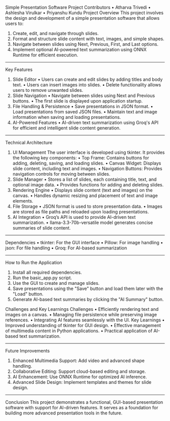 Simple Presentation Software
Project Contributors
•	Atharva Trivedi 
•	Ashlesha Virulkar
• Priyanshu Kundu 
Project Overview
This project involves the design and development of a simple presentation software that allows users to:
1.	Create, edit, and navigate through slides.
2.	Format and structure slide content with text, images, and simple shapes.
3.	Navigate between slides using Next, Previous, First, and Last options.
4.	Implement optional AI-powered text summarization using ONNX Runtime for efficient execution.
________________________________________


Key Features
1. Slide Editor
•	Users can create and edit slides by adding titles and body text.
•	Users can insert images into slides.
•	Delete functionality allows users to remove unwanted slides.
2. Slide Navigation
•	Navigate between slides using Next and Previous buttons.
•	The first slide is displayed upon application startup.
3. File Handling & Persistence
•	Save presentations in JSON format.
•	Load presentations from saved JSON files.
•	Maintain text and image information when saving and loading presentations.
4. AI-Powered Features
•	AI-driven text summarization using Groq's API for efficient and intelligent slide content generation.
________________________________________

Technical Architecture
1. UI Management
The user interface is developed using tkinter. It provides the following key components:
•	Top Frame: Contains buttons for adding, deleting, saving, and loading slides.
•	Canvas Widget: Displays slide content, including text and images.
•	Navigation Buttons: Provides navigation controls for moving between slides.
2. Slide Manager
•	Stores a list of slides, each containing title, text, and optional image data.
•	Provides functions for adding and deleting slides.
3. Rendering Engine
•	Displays slide content (text and images) on the canvas.
•	Handles dynamic resizing and placement of text and image elements.
4. File Storage
•	JSON format is used to store presentation data.
•	Images are stored as file paths and reloaded upon loading presentations.
5. AI Integration
•	Groq’s API is used to provide AI-driven text summarization.
•	llama-3.3-70b-versatile model generates concise summaries of slide content.
________________________________________

Dependencies
•	tkinter: For the GUI interface
•	Pillow: For image handling
•	json: For file handling
•	Groq: For AI-based summarization
________________________________________

How to Run the Application
1.	Install all required dependencies.
2.	Run the basic_app.py script.
3.	Use the GUI to create and manage slides.
4.	Save presentations using the "Save" button and load them later with the "Load" button.
5.	Generate AI-based text summaries by clicking the "AI Summary" button.
 
Challenges and Key Learnings
Challenges
•	Efficiently rendering text and images on a canvas.
•	Managing file persistence while preserving image references.
•	Integrating AI features seamlessly with the UI.
Key Learnings
•	Improved understanding of tkinter for GUI design.
•	Effective management of multimedia content in Python applications.
•	Practical application of AI-based text summarization.
________________________________________
Future Improvements
1.	Enhanced Multimedia Support: Add video and advanced shape handling.
2.	Collaborative Editing: Support cloud-based editing and storage.
3.	AI Enhancement: Use ONNX Runtime for optimized AI inference.
4.	Advanced Slide Design: Implement templates and themes for slide design.
________________________________________
Conclusion
This project demonstrates a functional, GUI-based presentation software with support for AI-driven features. It serves as a foundation for building more advanced presentation tools in the future.

